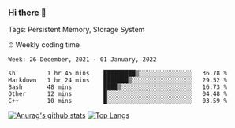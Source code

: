 ### Hi there 👋

Tags: Persistent Memory, Storage System

<!--

[![Anurag's github stats](https://github-readme-stats.vercel.app/api?username=wwyf)](https://github.com/anuraghazra/github-readme-stats)

[![Anurag's github stats](https://github-readme-stats.vercel.app/api?username=wwyf&count_private=true)](https://github.com/anuraghazra/github-readme-stats)


[![Top Langs](https://github-readme-stats.vercel.app/api/top-langs/?username=wwyf&count_private=true&&hide=jupyter%20notebook,html)](https://github.com/anuraghazra/github-readme-stats)



-->


⏱ Weekly coding time

<!--START_SECTION:waka-->
```text
Week: 26 December, 2021 - 01 January, 2022

sh         1 hr 45 mins    █████████▒░░░░░░░░░░░░░░░   36.78 % 
Markdown   1 hr 24 mins    ███████▒░░░░░░░░░░░░░░░░░   29.52 % 
Bash       48 mins         ████▒░░░░░░░░░░░░░░░░░░░░   16.73 % 
Other      12 mins         █░░░░░░░░░░░░░░░░░░░░░░░░   04.48 % 
C++        10 mins         █░░░░░░░░░░░░░░░░░░░░░░░░   03.59 % 
```
<!--END_SECTION:waka-->



[![Anurag's github stats](https://github-readme-stats.vercel.app/api?username=wwyf&count_private=true&show_icons=true&hide_border=true)](https://github.com/anuraghazra/github-readme-stats) [![Top Langs](https://github-readme-stats.vercel.app/api/top-langs/?username=wwyf&count_private=true&hide=jupyter%20notebook,html,OpenEdge%20ABL&langs_count=10&layout=compact&hide_border=true)](https://github.com/anuraghazra/github-readme-stats)

<!--

[![willianrod's wakatime stats](https://github-readme-stats.vercel.app/api/wakatime?username=wwyf)](https://github.com/anuraghazra/github-readme-stats)


-->

